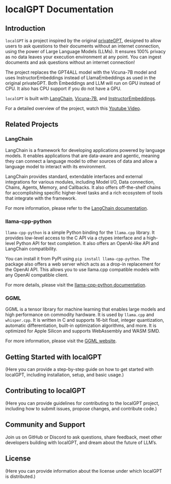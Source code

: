 # localGPT Documentation

## Introduction

`localGPT` is a project inspired by the original [privateGPT](https://github.com/imartinez/privateGPT), designed to
allow users to ask questions to their documents without an internet connection, using the power of Large Language Models
(LLMs). It ensures 100% privacy as no data leaves your execution environment at any point. You can ingest documents and
ask questions without an internet connection!

The project replaces the GPT4ALL model with the Vicuna-7B model and uses InstructorEmbeddings instead of LlamaEmbeddings
as used in the original privateGPT. Both Embeddings and LLM will run on GPU instead of CPU. It also has CPU support if
you do not have a GPU.

`localGPT` is built with [LangChain](https://github.com/hwchase17/langchain),
[Vicuna-7B](https://huggingface.co/TheBloke/vicuna-7B-1.1-HF), and
[InstructorEmbeddings](https://instructor-embedding.github.io/).

For a detailed overview of the project, watch this [Youtube Video](https://youtu.be/MlyoObdIHyo).

## Related Projects

### LangChain

LangChain is a framework for developing applications powered by language models. It enables applications that are
data-aware and agentic, meaning they can connect a language model to other sources of data and allow a language model to
interact with its environment.

LangChain provides standard, extendable interfaces and external integrations for various modules, including Model I/O,
Data connection, Chains, Agents, Memory, and Callbacks. It also offers off-the-shelf chains for accomplishing specific
higher-level tasks and a rich ecosystem of tools that integrate with the framework.

For more information, please refer to the
[LangChain documentation](https://python.langchain.com/docs/get_started/introduction.html).

### llama-cpp-python

`llama-cpp-python` is a simple Python binding for the `llama.cpp` library. It provides low-level access to the C API via
a ctypes interface and a high-level Python API for text completion. It also offers an OpenAI-like API and LangChain
compatibility.

You can install it from PyPI using `pip install llama-cpp-python`. The package also offers a web server which acts as a
drop-in replacement for the OpenAI API. This allows you to use llama.cpp compatible models with any OpenAI compatible
client.

For more details, please visit the [llama-cpp-python documentation](https://llama-cpp-python.readthedocs.io/en/latest/).

### GGML

GGML is a tensor library for machine learning that enables large models and high performance on commodity hardware. It
is used by `llama.cpp` and `whisper.cpp`. It is written in C and supports 16-bit float, integer quantization, automatic
differentiation, built-in optimization algorithms, and more. It is optimized for Apple Silicon and supports WebAssembly
and WASM SIMD.

For more information, please visit the [GGML website](https://ggml.ai/).

## Getting Started with localGPT

(Here you can provide a step-by-step guide on how to get started with localGPT, including installation, setup, and basic
usage.)

## Contributing to localGPT

(Here you can provide guidelines for contributing to the localGPT project, including how to submit issues, propose
changes, and contribute code.)

## Community and Support

Join us on GitHub or Discord to ask questions, share feedback, meet other developers building with localGPT, and dream
about the future of LLM’s.

## License

(Here you can provide information about the license under which localGPT is distributed.)
